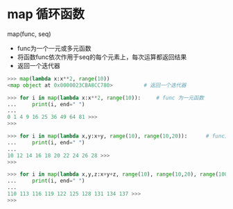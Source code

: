 
# map 循环函数

map(func, seq)
* func为一个一元或多元函数
* 将函数func依次作用于seq的每个元素上，每次运算都返回结果
* 返回一个迭代器

```py
>>> map(lambda x:x**2, range(10))
<map object at 0x0000023CBA8CC780>          # 返回一个迭代器

>>> for i in map(lambda x:x**2, range(10)):     # func 为一元函数
...     print(i, end=" ")
...
0 1 4 9 16 25 36 49 64 81 >>>
>>>

>>> for i in map(lambda x,y:x+y, range(10), range(10,20)):      # func为二元函数
...     print(i, end=" ")
...
10 12 14 16 18 20 22 24 26 28 >>>
>>>

>>> for i in map(lambda x,y,z:x+y+z, range(10), range(10,20), range(100,110)):      # func为三元函数
...     print(i, end=" ")
...
110 113 116 119 122 125 128 131 134 137 >>>
>>>
```


